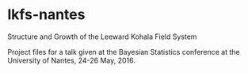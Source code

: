 # lkfs-nantes
Structure and Growth of the Leeward Kohala Field System

Project files for a talk given at the Bayesian Statistics conference at the University of Nantes, 24-26 May, 2016.
